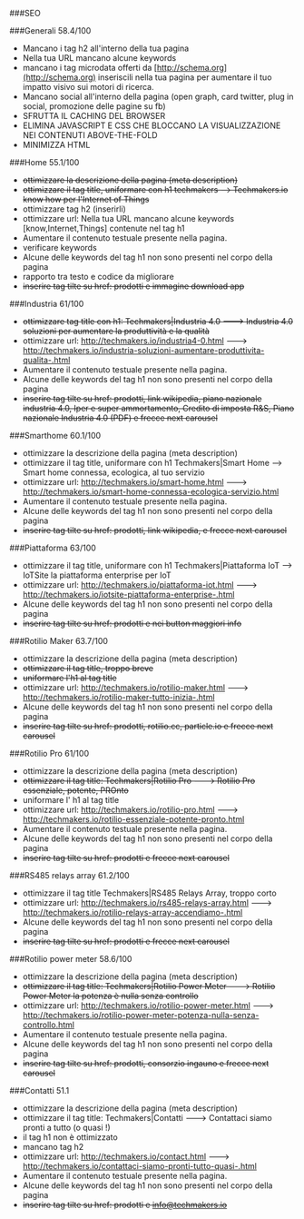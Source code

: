 ###SEO 

###Generali 58.4/100
- Mancano i tag h2 all'interno della tua pagina
- Nella tua URL mancano alcune keywords 
- mancano i tag microdata offerti da [http://schema.org](http://schema.org) inseriscili nella tua pagina per aumentare il tuo impatto visivo sui motori di ricerca.
- Mancano social all'interno della pagina (open graph, card twitter, plug in social, promozione delle pagine su fb)
- SFRUTTA IL CACHING DEL BROWSER
- ELIMINA JAVASCRIPT E CSS CHE BLOCCANO LA VISUALIZZAZIONE NEI CONTENUTI ABOVE-THE-FOLD
- MINIMIZZA HTML


###Home 55.1/100
- ~~ottimizzare la descrizione della pagina (meta description)~~
- ~~ottimizzare il tag title, uniformare con h1 techmakers --> Techmakers.io know how per l'Internet of Things~~
- ottimizzare tag h2 (inserirli)
- ottimizzare url: Nella tua URL mancano alcune keywords [know,Internet,Things] contenute nel tag h1
- Aumentare il contenuto testuale presente nella pagina.
- verificare keywords
- Alcune delle keywords del tag h1 non sono presenti nel corpo della pagina 
- rapporto tra testo e codice da migliorare
- ~~inserire tag tilte su href: prodotti e immagine download app~~

###Industria 61/100
- ~~ottimizzare tag title con h1: Techmakers|Industria 4.0 ---> Industria 4.0 soluzioni per aumentare la produttività e la qualità~~
- ottimizzare url: http://techmakers.io/industria4-0.html ---> http://techmakers.io/industria-soluzioni-aumentare-produttivita-qualita-.html 
- Aumentare il contenuto testuale presente nella pagina.
- Alcune delle keywords del tag h1 non sono presenti nel corpo della pagina 
- ~~inserire tag tilte su href: prodotti, link wikipedia, piano nazionale industria 4.0, Iper e super ammortamento, Credito di imposta R&S, Piano nazionale Industria 4.0 (PDF) e frecce next carousel~~

###Smarthome 60.1/100
- ottimizzare la descrizione della pagina (meta description)
- ottimizzare il tag title, uniformare con h1 Techmakers|Smart Home --> Smart home connessa, ecologica, al tuo servizio
- ottimizzare url:  http://techmakers.io/smart-home.html ---> http://techmakers.io/smart-home-connessa-ecologica-servizio.html 
- Aumentare il contenuto testuale presente nella pagina.
- Alcune delle keywords del tag h1 non sono presenti nel corpo della pagina 
- ~~inserire tag tilte su href: prodotti, link wikipedia, e frecce next carousel~~

###Piattaforma 63/100
- ottimizzare il tag title, uniformare con h1 Techmakers|Piattaforma IoT --> IoTSite la piattaforma enterprise per IoT
- ottimizzare url:  http://techmakers.io/piattaforma-iot.html ---> http://techmakers.io/iotsite-piattaforma-enterprise-.html  
- Alcune delle keywords del tag h1 non sono presenti nel corpo della pagina 
- ~~inserire tag tilte su href: prodotti e nei button maggiori info~~

###Rotilio Maker 63.7/100
- ottimizzare la descrizione della pagina (meta description)
- ~~ottimizzare il tag title, troppo breve~~
- ~~uniformare l'h1 al tag title~~
- ottimizzare url:  http://techmakers.io/rotilio-maker.html --->  http://techmakers.io/rotilio-maker-tutto-inizia-.html   
- Alcune delle keywords del tag h1 non sono presenti nel corpo della pagina 
- ~~inserire tag tilte su href: prodotti, rotilio.cc, particle.io e frecce next carousel~~	

###Rotilio Pro 61/100
- ottimizzare la descrizione della pagina (meta description)
- ~~ottimizzare il tag title: Techmakers|Rotilio Pro ---> Rotilio Pro essenziale, potente, PROnto~~
- uniformare l' h1 al tag title
- ottimizzare url: http://techmakers.io/rotilio-pro.html ---> http://techmakers.io/rotilio-essenziale-potente-pronto.html
- Aumentare il contenuto testuale presente nella pagina.
- Alcune delle keywords del tag h1 non sono presenti nel corpo della pagina 
- ~~inserire tag tilte su href: prodotti e frecce next carousel~~

###RS485 relays array 61.2/100
- ottimizzare il tag title Techmakers|RS485 Relays Array, troppo corto
- ottimizzare url: http://techmakers.io/rs485-relays-array.html ---> http://techmakers.io/rotilio-relays-array-accendiamo-.html   
- Alcune delle keywords del tag h1 non sono presenti nel corpo della pagina 
- ~~inserire tag tilte su href: prodotti e frecce next carousel~~

###Rotilio power meter 58.6/100
- ottimizzare la descrizione della pagina (meta description)
- ~~ottimizzare il tag title: Techmakers|Rotilio Power Meter ---> Rotilio Power Meter la potenza è nulla senza controllo~~
- ottimizzare url: http://techmakers.io/rotilio-power-meter.html ---> http://techmakers.io/rotilio-power-meter-potenza-nulla-senza-controllo.html 
- Aumentare il contenuto testuale presente nella pagina.
- Alcune delle keywords del tag h1 non sono presenti nel corpo della pagina 
- ~~inserire tag tilte su href: prodotti, consorzio ingauno e frecce next carousel~~

###Contatti 51.1
- ottimizzare la descrizione della pagina (meta description)
- ottimizzare il tag title: Techmakers|Contatti ---> Contattaci siamo pronti a tutto (o quasi !)
- il tag h1 non è ottimizzato
- mancano tag h2
- ottimizzare url: http://techmakers.io/contact.html ---> http://techmakers.io/contattaci-siamo-pronti-tutto-quasi-.html 
- Aumentare il contenuto testuale presente nella pagina.
- Alcune delle keywords del tag h1 non sono presenti nel corpo della pagina 
- ~~inserire tag tilte su href: prodotti e info@techmakers.io~~